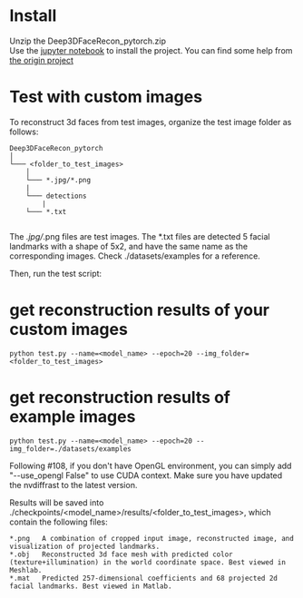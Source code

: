 # Install
Unzip the Deep3DFaceRecon_pytorch.zip  
Use the [jupyter notebook](https://github.com/ProgrammerManstein/Deep3DFaceRecon_pytorch/blob/master/notebook/3dre.ipynb) to install the project.
You can find some help from [the origin project](https://github.com/sicxu/Deep3DFaceRecon_pytorch)  
# Test with custom images  
To reconstruct 3d faces from test images, organize the test image folder as follows:  

```  
Deep3DFaceRecon_pytorch  
│  
└─── <folder_to_test_images>  
    │  
    └─── *.jpg/*.png  
    |  
    └─── detections  
        |  
	└─── *.txt  
    
```
The *.jpg/*.png files are test images. The *.txt files are detected 5 facial landmarks with a shape of 5x2, and have the same name as the corresponding images. Check ./datasets/examples for a reference.  

Then, run the test script:  

# get reconstruction results of your custom images  

```
python test.py --name=<model_name> --epoch=20 --img_folder=<folder_to_test_images>  
```

# get reconstruction results of example images  
```
python test.py --name=<model_name> --epoch=20 --img_folder=./datasets/examples  
```
Following #108, if you don't have OpenGL environment, you can simply add "--use_opengl False" to use CUDA context. Make sure you have updated the nvdiffrast to the latest version.  

Results will be saved into ./checkpoints/<model_name>/results/<folder_to_test_images>, which contain the following files:  

```
*.png	A combination of cropped input image, reconstructed image, and visualization of projected landmarks.  
*.obj	Reconstructed 3d face mesh with predicted color (texture+illumination) in the world coordinate space. Best viewed in Meshlab.  
*.mat	Predicted 257-dimensional coefficients and 68 projected 2d facial landmarks. Best viewed in Matlab.  
```
